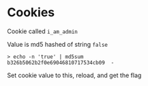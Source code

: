 # Cookies

Cookie called `i_am_admin`

Value is md5 hashed of string `false`

```
> echo -n 'true' | md5sum
b326b5062b2f0e69046810717534cb09  -
```

Set cookie value to this, reload, and get the flag
